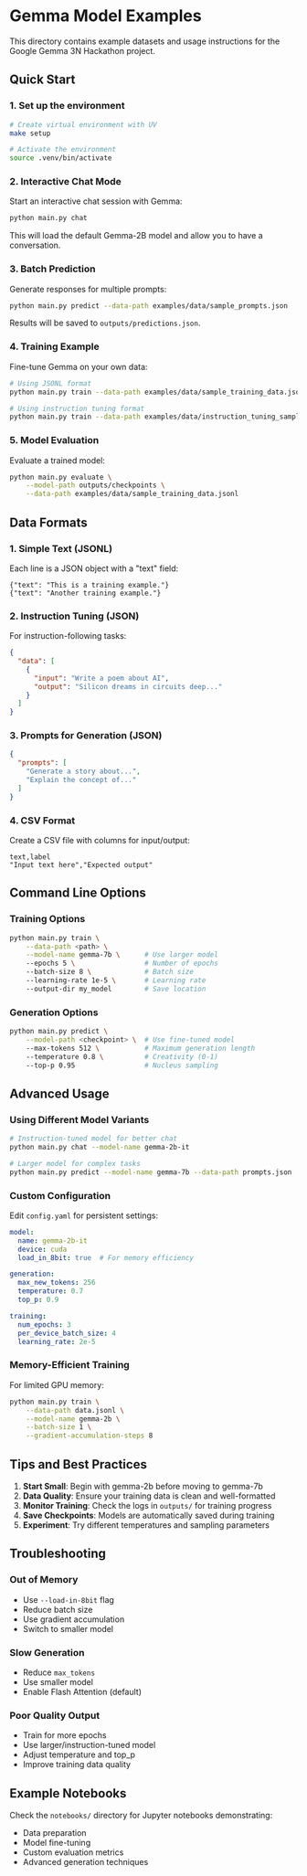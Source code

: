# Gemma Model Examples

This directory contains example datasets and usage instructions for the Google Gemma 3N Hackathon project.

## Quick Start

### 1. Set up the environment

```bash
# Create virtual environment with UV
make setup

# Activate the environment
source .venv/bin/activate
```

### 2. Interactive Chat Mode

Start an interactive chat session with Gemma:

```bash
python main.py chat
```

This will load the default Gemma-2B model and allow you to have a conversation.

### 3. Batch Prediction

Generate responses for multiple prompts:

```bash
python main.py predict --data-path examples/data/sample_prompts.json
```

Results will be saved to `outputs/predictions.json`.

### 4. Training Example

Fine-tune Gemma on your own data:

```bash
# Using JSONL format
python main.py train --data-path examples/data/sample_training_data.jsonl

# Using instruction tuning format
python main.py train --data-path examples/data/instruction_tuning_sample.json
```

### 5. Model Evaluation

Evaluate a trained model:

```bash
python main.py evaluate \
    --model-path outputs/checkpoints \
    --data-path examples/data/sample_training_data.jsonl
```

## Data Formats

### 1. Simple Text (JSONL)

Each line is a JSON object with a "text" field:

```jsonl
{"text": "This is a training example."}
{"text": "Another training example."}
```

### 2. Instruction Tuning (JSON)

For instruction-following tasks:

```json
{
  "data": [
    {
      "input": "Write a poem about AI",
      "output": "Silicon dreams in circuits deep..."
    }
  ]
}
```

### 3. Prompts for Generation (JSON)

```json
{
  "prompts": [
    "Generate a story about...",
    "Explain the concept of..."
  ]
}
```

### 4. CSV Format

Create a CSV file with columns for input/output:

```csv
text,label
"Input text here","Expected output"
```

## Command Line Options

### Training Options

```bash
python main.py train \
    --data-path <path> \
    --model-name gemma-7b \      # Use larger model
    --epochs 5 \                 # Number of epochs
    --batch-size 8 \             # Batch size
    --learning-rate 1e-5 \       # Learning rate
    --output-dir my_model        # Save location
```

### Generation Options

```bash
python main.py predict \
    --model-path <checkpoint> \  # Use fine-tuned model
    --max-tokens 512 \           # Maximum generation length
    --temperature 0.8 \          # Creativity (0-1)
    --top-p 0.95                 # Nucleus sampling
```

## Advanced Usage

### Using Different Model Variants

```bash
# Instruction-tuned model for better chat
python main.py chat --model-name gemma-2b-it

# Larger model for complex tasks
python main.py predict --model-name gemma-7b --data-path prompts.json
```

### Custom Configuration

Edit `config.yaml` for persistent settings:

```yaml
model:
  name: gemma-2b-it
  device: cuda
  load_in_8bit: true  # For memory efficiency

generation:
  max_new_tokens: 256
  temperature: 0.7
  top_p: 0.9

training:
  num_epochs: 3
  per_device_batch_size: 4
  learning_rate: 2e-5
```

### Memory-Efficient Training

For limited GPU memory:

```bash
python main.py train \
    --data-path data.jsonl \
    --model-name gemma-2b \
    --batch-size 1 \
    --gradient-accumulation-steps 8
```

## Tips and Best Practices

1. **Start Small**: Begin with gemma-2b before moving to gemma-7b
2. **Data Quality**: Ensure your training data is clean and well-formatted
3. **Monitor Training**: Check the logs in `outputs/` for training progress
4. **Save Checkpoints**: Models are automatically saved during training
5. **Experiment**: Try different temperatures and sampling parameters

## Troubleshooting

### Out of Memory

- Use `--load-in-8bit` flag
- Reduce batch size
- Use gradient accumulation
- Switch to smaller model

### Slow Generation

- Reduce `max_tokens`
- Use smaller model
- Enable Flash Attention (default)

### Poor Quality Output

- Train for more epochs
- Use larger/instruction-tuned model
- Adjust temperature and top_p
- Improve training data quality

## Example Notebooks

Check the `notebooks/` directory for Jupyter notebooks demonstrating:
- Data preparation
- Model fine-tuning
- Custom evaluation metrics
- Advanced generation techniques